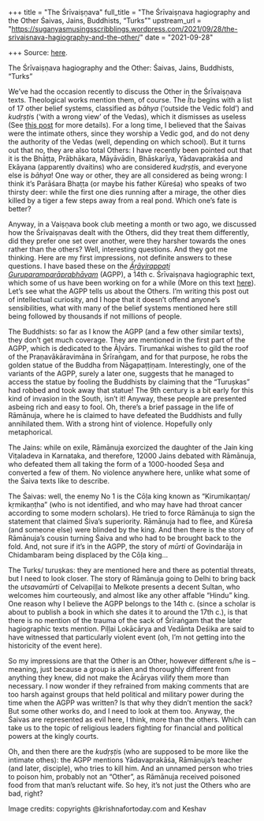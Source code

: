 +++
title = "The Śrīvaiṣṇava"
full_title = "The Śrīvaiṣṇava hagiography and the Other Śaivas, Jains, Buddhists, “Turks”"
upstream_url = "https://suganyasmusingsscribblings.wordpress.com/2021/09/28/the-srivaisnava-hagiography-and-the-other/"
date = "2021-09-28"

+++
Source: [here](https://suganyasmusingsscribblings.wordpress.com/2021/09/28/the-srivaisnava-hagiography-and-the-other/).

The Śrīvaiṣṇava hagiography and the Other: Śaivas, Jains, Buddhists, “Turks”

We’ve had the occasion recently to discuss the Other in the Śrīvaiṣṇava texts. Theological works mention them, of course. The *Īṭu* begins with a list of 17 other belief systems, classified as *bāhya* (‘outside the Vedic fold’) and *kudṛṣṭi*s (‘with a wrong view’ of the Vedas), which it dismisses as useless (See [this post](https://suganyasmusingsscribblings.wordpress.com/2021/07/23/what-are-the-bahya-and-kudṛṣṭi-matas/) for more details). For a long time, I believed that the Śaivas were the intimate others, since they worship a Vedic god, and do not deny the authority of the Vedas (well, depending on which school). But it turns out that no, they are also total Others: I have recently been pointed out that it is the Bhāṭṭa, Prābhākara, Māyāvādin, Bhāskarīya, Yādavaprakāśa and Ekāyana (apparently dvaitins) who are considered *kudṛṣṭi*s, and everyone else is *bāhya*! One way or other, they are all considered as being wrong: I think it’s Parāśara Bhaṭṭa (or maybe his father Kūreśa) who speaks of two thirsty deer: while the first one dies running after a mirage, the other dies killed by a tiger a few steps away from a real pond. Which one’s fate is better?

Anyway, in a Vaiṣṇava book club meeting a month or two ago, we discussed how the Śrīvaiṣṇavas dealt with the Others, did they treat them differently, did they prefer one set over another, were they harsher towards the ones rather than the others? Well, interesting questions. And they got me thinking. Here are my first impressions, not definite answers to these questions. I have based these on the *[Āṟāyirappaṭi Guruparamparāprabhāvam](https://archive.org/details/in.ernet.dli.2015.384478/page/n3/mode/2up)* (AGPP), a 14th c. Śrīvaiṣṇava hagiographic text, which some of us have been working on for a while (More on this text [here](https://suganyasmusingsscribblings.wordpress.com/2021/01/07/the-most-fun-srivaiṣṇava-hagiographic-text/)). Let’s see what the AGPP tells us about the Others. I’m writing this post out of intellectual curiosity, and I hope that it doesn’t offend anyone’s sensibilities, what with many of the belief systems mentioned here still being followed by thousands if not millions of people.

The Buddhists: so far as I know the AGPP (and a few other similar texts), they don’t get much coverage. They are mentioned in the first part of the AGPP, which is dedicated to the Āḻvārs. Tirumaṅkai wishes to gild the roof of the Praṇavākāravimāna in Śrīraṅgam, and for that purpose, he robs the golden statue of the Buddha from Nāgapaṭṭiṇam. Interestingly, one of the variants of the AGPP, surely a later one, suggests that he managed to access the statue by fooling the Buddhists by claiming that the “Turuṣkas” had robbed and took away that statue! The 9th century is a bit early for this kind of invasion in the South, isn’t it! Anyway, these people are presented asbeing rich and easy to fool. Oh, there’s a brief passage in the life of Rāmānuja, where he is claimed to have defeated the Buddhists and fully annihilated them. With a strong hint of violence. Hopefully only metaphorical.

The Jains: while on exile, Rāmānuja exorcized the daughter of the Jain king Viṭaladeva in Karnataka, and therefore, 12000 Jains debated with Rāmānuja, who defeated them all taking the form of a 1000-hooded Śeṣa and converted a few of them. No violence anywhere here, unlike what some of the Śaiva texts like to describe.

The Śaivas: well, the enemy No 1 is the Cōḷa king known as “Kirumikaṇṭaṉ/ kṛmikaṇṭha” (who is not identified, and who may have had throat cancer according to some modern scholars). He tried to force Rāmānuja to sign the statement that claimed Śiva’s superiority. Rāmānuja had to flee, and Kūreśa (and someone else) were blinded by the king. And then there is the story of Rāmānuja’s cousin turning Śaiva and who had to be brought back to the fold. And, not sure if it’s in the AGPP, the story of *mūrti* of Govindarāja in Chidambaram being displaced by the Cōḷa king…

The Turks/ turuṣkas: they are mentioned here and there as potential threats, but I need to look closer. The story of Rāmānuja going to Delhi to bring back the *utsavamūrti* of Celvapiḷḷai to Melkote presents a decent Sultan, who welcomes him courteously, and almost like any other affable “Hindu” king. One reason why I believe the AGPP belongs to the 14th c. (since a scholar is about to publish a book in which she dates it to around the 17th c.), is that there is no mention of the trauma of the sack of Śrīraṅgam that the later hagiographic texts mention. Piḷḷai Lokācārya and Vedānta Deśika are said to have witnessed that particularly violent event (oh, I’m not getting into the historicity of the event here).

So my impressions are that the Other is an Other, however different s/he is – meaning, just because a group is alien and thoroughly different from anything they knew, did not make the Ācāryas vilify them more than necessary. I now wonder if they refrained from making comments that are too harsh against groups that held political and military power during the time when the AGPP was written? Is that why they didn’t mention the sack? But some other works do, and I need to look at them too. Anyway, the Śaivas are represented as evil here, I think, more than the others. Which can take us to the topic of religious leaders fighting for financial and political powers at the kingly courts.

Oh, and then there are the *kudṛṣṭi*s (who are supposed to be more like the intimate othes): the AGPP mentions Yādavaprakāśa, Rāmāṇuja’s teacher (and later, disciple), who tries to kill him. And an unnamed person who tries to poison him, probably not an “Other”, as Rāmānuja received poisoned food from that man’s reluctant wife. So hey, it’s not just the Others who are bad, right?

Image credits: copyrights @krishnafortoday.com and Keshav
